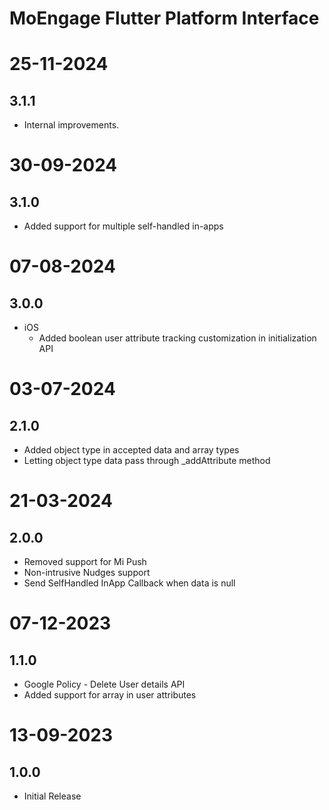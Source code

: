 # MoEngage Flutter Platform Interface
          
# 25-11-2024

## 3.1.1
- Internal improvements.

# 30-09-2024

## 3.1.0

- Added support for multiple self-handled in-apps

# 07-08-2024

## 3.0.0
- iOS
  - Added boolean user attribute tracking customization in initialization API

# 03-07-2024

## 2.1.0
- Added object type in accepted data and array types
- Letting object type data pass through _addAttribute method

# 21-03-2024

## 2.0.0
- Removed support for Mi Push
- Non-intrusive Nudges support
- Send SelfHandled InApp Callback when data is null

# 07-12-2023

## 1.1.0
- Google Policy - Delete User details API
- Added support for array in user attributes

# 13-09-2023

## 1.0.0
- Initial Release